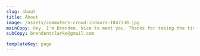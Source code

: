 ```yaml
---
slug: about
title: About
image: /assets/commuters-crowd-indoors-1047330.jpg
mainCopy: Hey, I'm Brenden. Nice to meet you. Thanks for taking the time to check out my website. I hope you've enjoyed it so far.
subCopy: brendentclarke@gmail.com

templateKey: page
---
```

